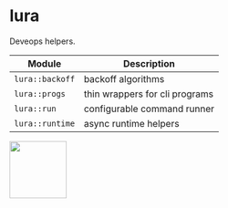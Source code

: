 # lura

Deveops helpers.

| Module           | Description                                                                |
| ---------------- | -------------------------------------------------------------------------- |
| `lura::backoff`  | backoff algorithms                                                         |
| `lura::progs`    | thin wrappers for cli programs                                             |
| `lura::run`      | configurable command runner                                                |
| `lura::runtime`  | async runtime helpers                                                      |

<p><img src="https://vignette.wikia.nocookie.net/venturebrothers/images/a/a0/Vlcsnap-2013-05-03-17h07m53s124.png/revision/latest/scale-to-width-down/340?cb=20130503071316" width="100">
